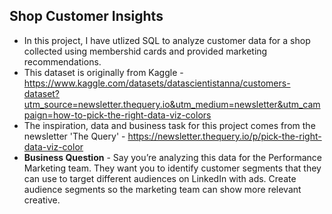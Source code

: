 ## Shop Customer Insights
* In this project, I have utlized SQL to analyze customer data for a shop collected using membershid cards and provided marketing recommendations.
* This dataset is originally from Kaggle - https://www.kaggle.com/datasets/datascientistanna/customers-dataset?utm_source=newsletter.thequery.io&utm_medium=newsletter&utm_campaign=how-to-pick-the-right-data-viz-colors
* The inspiration, data and business task for this project comes from the newsletter 'The Query' - https://newsletter.thequery.io/p/pick-the-right-data-viz-color
* **Business Question** - Say you’re analyzing this data for the Performance Marketing team. They want you to identify customer segments that they can use to target different audiences on LinkedIn with ads. Create audience segments so the marketing team can show more relevant creative.
